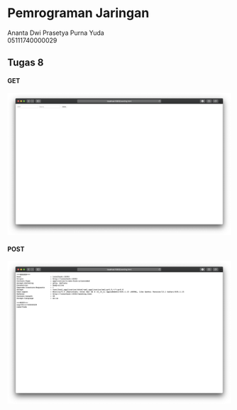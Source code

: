 # Pemrograman Jaringan

Ananta Dwi Prasetya Purna Yuda  
05111740000029

## Tugas 8  

#### GET
![ss1](./img/ss1.png "Screenshot 1")

#### POST
![ss2](./img/ss2.png "Screenshot 2")